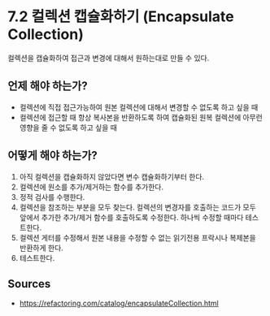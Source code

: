 # 7.2 컬렉션 캡슐화하기 (Encapsulate Collection)

컬렉션을 캡슐화하여 접근과 변경에 대해서 원하는대로 만들 수 있다.

## 언제 해야 하는가?

* 컬렉션에 직접 접근가능하여 원본 컬렉션에 대해서 변경할 수 없도록 하고 싶을 때
* 컬렉션에 접근할 때 항상 복사본을 반환하도록 하여 캡슐화된 원복 컬렉션에 아무런 영향을 줄 수 없도록 하고 싶을 때

## 어떻게 해야 하는가?

1. 아직 컬렉션을 캡슐화하지 않았다면 변수 캡슐화하기부터 한다.
2. 컬렉션에 원소를 추가/제거하는 함수를 추가한다.
3. 정적 검사를 수행한다.
4. 컬렉션을 참조하는 부분을 모두 찾는다. 컬렉션의 변경자를 호출하는 코드가 모두 앞에서 추가한 추가/제거 함수를 호출하도록 수정한다. 하나씩 수정할 때마다 테스트한다.
5. 컬렉션 게터를 수정해서 원본 내용을 수정할 수 없는 읽기전용 프락시나 복제본을 반환하게 한다.
6. 테스트한다.

## Sources

* https://refactoring.com/catalog/encapsulateCollection.html
